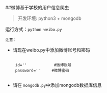 ##微博基于学校的用户信息爬虫

> 开发环境: python3 + mongodb

运行方式：<code>python weibo.py</code>

    注意：

*  请现在weibo.py中添加微博账号和密码

    <code>
    id=''            #微博账号
    password=''     #微博密码
    </code>
* 请在 <code>mongodb.py</code>中添加mongodb数据库信息